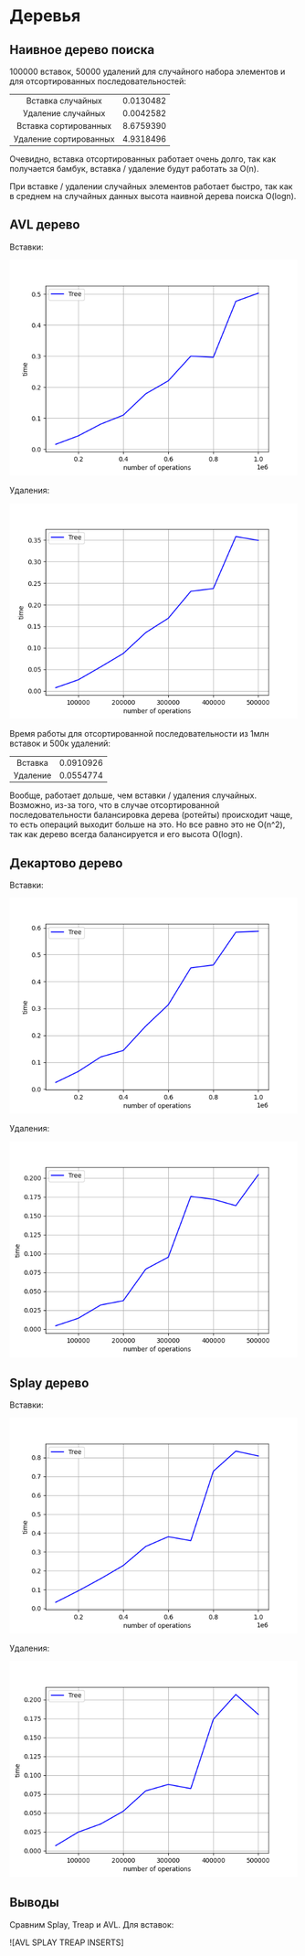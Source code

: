 # Деревья

## Наивное дерево поиска

100000 вставок, 50000 удалений для случайного набора элементов и для отсортированных последовательностей:

|     |        |
|:---:                  | :---:        |
| Вставка случайных     | 0.0130482    |
| Удаление случайных    | 0.0042582    |
| Вставка сортированных | 8.6759390    |
| Удаление сортированных| 4.9318496    |

Очевидно, вставка отсортированных работает очень долго, так как получается бамбук, вставка / удаление будут работать за O(n). 

При вставке / удалении случайных элементов работает быстро, так как в среднем на случайных данных высота наивной дерева поиска O(logn).

## AVL дерево

Вставки:

![AVL INSERTS](https://github.com/d3clane/labs/blob/Lab6/Lab6/ReadmeAssets/imgs/AVL_Inserts.png)

Удаления:

![AVL DELETES](https://github.com/d3clane/labs/blob/Lab6/Lab6/ReadmeAssets/imgs/AVL_Deletes.png)

Время работы для отсортированной последовательности из 1млн вставок и 500к удалений:

|             |              |
|:---:        | :---:        |
| Вставка     | 0.0910926    |
| Удаление    | 0.0554774    |

Вообще, работает дольше, чем вставки / удаления случайных. Возможно, из-за того, что в случае отсортированной последовательности балансировка дерева (ротейты) происходит чаще, то есть операций выходит больше на это. Но все равно это не O(n^2), так как дерево всегда балансируется и его высота O(logn). 

## Декартово дерево

Вставки:

![TREAP INSERTS](https://github.com/d3clane/labs/blob/Lab6/Lab6/ReadmeAssets/imgs/TREAP_Inserts.png)

Удаления:

![TREAP DELETES](https://github.com/d3clane/labs/blob/Lab6/Lab6/ReadmeAssets/imgs/TREAP_Deletes.png)

## Splay дерево

Вставки:

![SPLAY INSERTS](https://github.com/d3clane/labs/blob/Lab6/Lab6/ReadmeAssets/imgs/SPLAY_Inserts.png)

Удаления:

![SPLAY DELETES](https://github.com/d3clane/labs/blob/Lab6/Lab6/ReadmeAssets/imgs/SPLAY_Deletes.png)

## Выводы

Сравним Splay, Treap и AVL. Для вставок:

![AVL SPLAY TREAP INSERTS]
